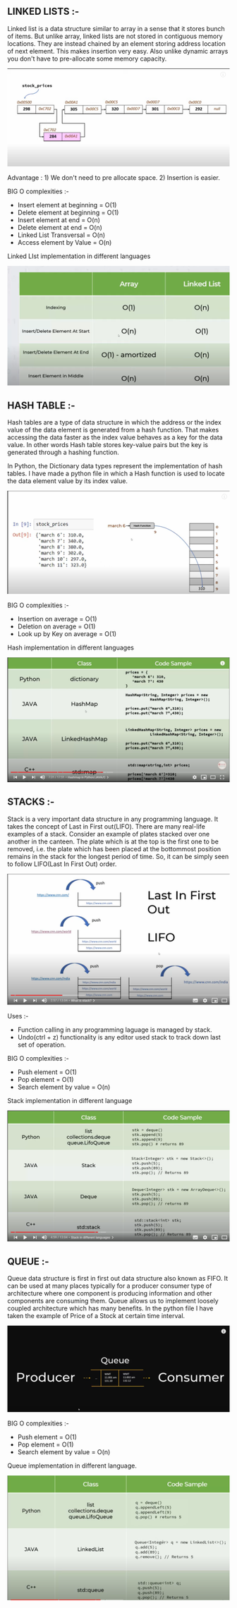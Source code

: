 



## LINKED LISTS :- 

Linked list is a data structure similar to array in a sense that it stores bunch of items. But unlike array, linked lists are not stored in contiguous memory locations. They are instead chained by an element storing address location of next element. This makes insertion very easy. Also unlike dynamic arrays you don't have to pre-allocate some memory capacity.

![](Data-Structures/Images//ll1.PNG)

Advantage : 1) We don't need to pre allocate space.
            2) Insertion is easier.
            
BIG O complexities :- 

- Insert element at beginning = O(1)
- Delete element at beginning = O(1)
- Insert element at end = O(n)
- Delete element at end = O(n)
- Linked List Transversal = O(n)
- Access element by Value = O(n)

Linked LIst implementation in different languages

![](Data-Structures/Images//ll2.PNG)

## HASH TABLE :-

Hash tables are a type of data structure in which the address or the index value of the data element is generated from a hash function. That makes accessing the data faster as the index value behaves as a key for the data value. In other words Hash table stores key-value pairs but the key is generated through a hashing function.

In Python, the Dictionary data types represent the implementation of hash tables. I have made a python file in which a Hash function is used to locate the data element value by its index value.

![](Data-Structures/Images//hash2.PNG)

BIG O complexities :- 

- Insertion on average = O(1)
- Deletion on average = O(1)
- Look up by Key on average = O(1)

Hash implementation in different languages

![](Data-Structures/Images//hash.PNG)

## STACKS :- 

 Stack is a very important data structure in any programming language. It takes the concept of Last in First out(LIFO). There are many real-life examples of a stack. Consider an example of plates stacked over one another in the canteen. The plate which is at the top is the first one to be removed, i.e. the plate which has been placed at the bottommost position remains in the stack for the longest period of time. So, it can be simply seen to follow LIFO(Last In First Out) order.
 
 ![](Data-Structures/Images//stack2.PNG)
 
 Uses :- 
 
 - Function calling in any programming laguage is managed by stack.
 - Undo(ctrl + z) functionality is any editor used stack to track down last set of operation.

BIG O complexities :- 

- Push element = O(1)
- Pop element = O(1)
- Search element by value = O(n)

Stack implementation in different language

![](Data-Structures/Images//stack.PNG)

## QUEUE :- 

Queue data structure is first in first out data structure also known as FIFO. It can be used at many places typically for a producer consumer type of architecture where one component is producing information and other components are consuming them. Queue allows us to implement loosely coupled architecture which has many benefits. In the python file I have taken the example of Price of a Stock at certain time interval.

![](Data-Structures/Images//queue2.PNG)

BIG O complexities :- 

- Push element = O(1)
- Pop element = O(1)
- Search element by value = O(n)

Queue implementation in different language.

![](Data-Structures/Images//Queue.PNG)
